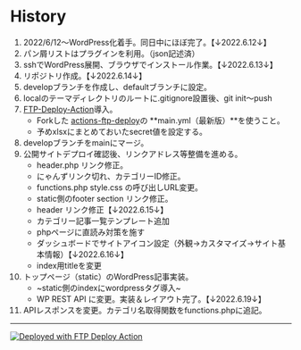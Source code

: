 
# History

1. 2022/6/12〜WordPress化着手。同日中にほぼ完了。【↓2022.6.12↓】
2. パン屑リストはプラグインを利用。（json記述済）
3. sshでWordPress展開、ブラウザでインストール作業。【↓2022.6.13↓】
4. リポジトリ作成。【↓2022.6.14↓】
5. developブランチを作成し、defaultブランチに設定。
6. localのテーマディレクトリのルートに.gitignore設置後、git init〜push
7. [FTP-Deploy-Action](https://github.com/SamKirkland/FTP-Deploy-Action)導入。
   - Forkした [actions-ftp-deploy](https://github.com/chum9625/actions-ftp-deploy)の **main.yml（最新版）**を使うこと。
   - 予めxlsxにまとめておいたsecret値を設定する。
8. developブランチをmainにマージ。
9. 公開サイトデプロイ確認後、リンクアドレス等整備を進める。
   - header.php リンク修正。
   - にゃんずリンク切れ、カテゴリーID修正。
   - functions.php style.css の呼び出しURL変更。
   - static側のfooter section リンク修正。 
   - header リンク修正【↓2022.6.15↓】
   - カテゴリー記事一覧テンプレート追加
   - phpページに直読み対策を施す
   - ダッシュボードでサイトアイコン設定（外観→カスタマイズ→サイト基本情報）【↓2022.6.16↓】
   - index用titleを変更
10. トップページ（static）のWordPress記事実装。
    - ~static側のindexにwordpressタグ導入~
    - WP REST API に変更。実装＆レイアウト完了。【↓2022.6.19↓】 
11. APIレスポンスを変更。カテゴリ名取得関数をfunctions.phpに追記。

---

[<img alt="Deployed with FTP Deploy Action" src="https://img.shields.io/badge/Deployed With-FTP DEPLOY ACTION-%3CCOLOR%3E?style=for-the-badge&color=0077b6">](https://github.com/SamKirkland/FTP-Deploy-Action)
